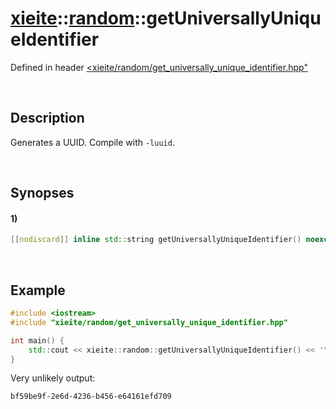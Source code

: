 # [xieite](../../xieite.md)\:\:[random](../../random.md)\:\:getUniversallyUniqueIdentifier
Defined in header [<xieite/random/get_universally_unique_identifier.hpp"](../../../include/xieite/random/get_universally_unique_identifier.hpp)

&nbsp;

## Description
Generates a UUID. Compile with `-luuid`.

&nbsp;

## Synopses
#### 1)
```cpp
[[nodiscard]] inline std::string getUniversallyUniqueIdentifier() noexcept;
```

&nbsp;

## Example
```cpp
#include <iostream>
#include "xieite/random/get_universally_unique_identifier.hpp"

int main() {
    std::cout << xieite::random::getUniversallyUniqueIdentifier() << '\n';
}
```
Very unlikely output:
```
bf59be9f-2e6d-4236-b456-e64161efd709
```
